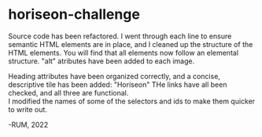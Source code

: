# horiseon-challenge

Source code has been refactored. 
I went through each line to ensure semantic HTML elements are in place, and I cleaned up the structure of the HTML elements. 
You will find that all elements now follow an elemental structure.
"alt" atributes have been added to each image.  

Heading attributes have been organized correctly, and a concise, descriptive tile has been added: "Horiseon"
THe links have all been checked, and all three are functional.  
I modified the names of some of the selectors and ids to make them quicker to write out.

-RUM, 2022

